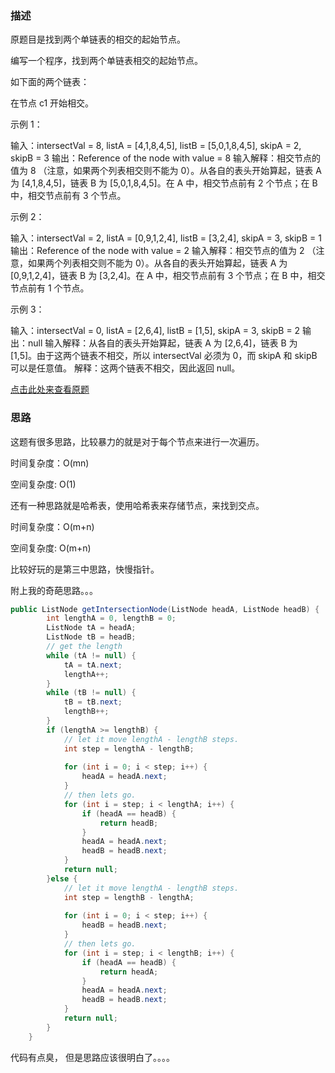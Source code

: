 ### 描述

原题目是找到两个单链表的相交的起始节点。

编写一个程序，找到两个单链表相交的起始节点。

如下面的两个链表：



在节点 c1 开始相交。

 

示例 1：



输入：intersectVal = 8, listA = [4,1,8,4,5], listB = [5,0,1,8,4,5], skipA = 2, skipB = 3
输出：Reference of the node with value = 8
输入解释：相交节点的值为 8 （注意，如果两个列表相交则不能为 0）。从各自的表头开始算起，链表 A 为 [4,1,8,4,5]，链表 B 为 [5,0,1,8,4,5]。在 A 中，相交节点前有 2 个节点；在 B 中，相交节点前有 3 个节点。


示例 2：



输入：intersectVal = 2, listA = [0,9,1,2,4], listB = [3,2,4], skipA = 3, skipB = 1
输出：Reference of the node with value = 2
输入解释：相交节点的值为 2 （注意，如果两个列表相交则不能为 0）。从各自的表头开始算起，链表 A 为 [0,9,1,2,4]，链表 B 为 [3,2,4]。在 A 中，相交节点前有 3 个节点；在 B 中，相交节点前有 1 个节点。


示例 3：



输入：intersectVal = 0, listA = [2,6,4], listB = [1,5], skipA = 3, skipB = 2
输出：null
输入解释：从各自的表头开始算起，链表 A 为 [2,6,4]，链表 B 为 [1,5]。由于这两个链表不相交，所以 intersectVal 必须为 0，而 skipA 和 skipB 可以是任意值。
解释：这两个链表不相交，因此返回 null。

[点击此处来查看原题](https://leetcode-cn.com/problems/intersection-of-two-linked-lists/)

### 思路

这题有很多思路，比较暴力的就是对于每个节点来进行一次遍历。

时间复杂度：O(mn)

空间复杂度: O(1)

还有一种思路就是哈希表，使用哈希表来存储节点，来找到交点。

时间复杂度：O(m+n)

空间复杂度: O(m+n)

比较好玩的是第三中思路，快慢指针。

附上我的奇葩思路。。。

```java
public ListNode getIntersectionNode(ListNode headA, ListNode headB) {
        int lengthA = 0, lengthB = 0;
        ListNode tA = headA;
        ListNode tB = headB;
        // get the length
        while (tA != null) {
            tA = tA.next;
            lengthA++;
        }
        while (tB != null) {
            tB = tB.next;
            lengthB++;
        }
        if (lengthA >= lengthB) {
            // let it move lengthA - lengthB steps.
            int step = lengthA - lengthB;
            
            for (int i = 0; i < step; i++) {
                headA = headA.next;
            }            
            // then lets go.
            for (int i = step; i < lengthA; i++) {
                if (headA == headB) {
                    return headB;
                }
                headA = headA.next;
                headB = headB.next;
            }
            return null;
        }else {
            // let it move lengthA - lengthB steps.
            int step = lengthB - lengthA;
            
            for (int i = 0; i < step; i++) {
                headB = headB.next;
            }
            // then lets go.
            for (int i = step; i < lengthB; i++) {
                if (headA == headB) {
                    return headA;
                }
                headA = headA.next;
                headB = headB.next;
            }
            return null;
        }
    }
```

代码有点臭， 但是思路应该很明白了。。。。